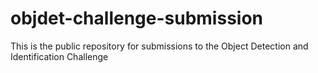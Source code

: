 # objdet-challenge-submission
This is the public repository for submissions to the Object Detection and Identification Challenge
